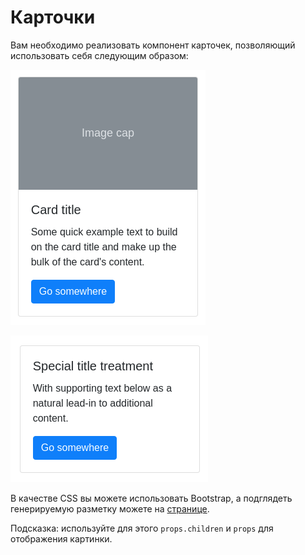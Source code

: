 Карточки
===

Вам необходимо реализовать компонент карточек, позволяющий использовать себя следующим образом:

![](./src/img/card1.png)

![](./src/img/card2.png)

В качестве CSS вы можете использовать Bootstrap, а подглядеть генерируемую разметку можете на [странице]( https://getbootstrap.com/docs/4.3/components/card/).

Подсказка: используйте для этого `props.children` и `props` для отображения картинки.
